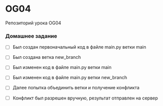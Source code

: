 # OG04
 Репозиторий урока OG04
### Домашнее задание

- [ ] Был создан первоначальный код в файле main.py ветки main
- [ ] Был создана ветка new_branch
- [ ] Был изменен код в файле main.py ветки main
- [ ] Был изменен код в файле main.py ветки new_branch
- [ ] Далее попытка объединить ветки и получение конфликта
- [ ] Конфликт был разрешен вручную, результат отправлен на сервер

